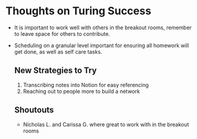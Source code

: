 # Thoughts on Turing Success

- It is important to work well with others in the breakout rooms,
  remember to leave space for others to contribute.

- Scheduling on a granular level important for ensuring all homework
  will get done, as well as self care tasks.

  ## New Strategies to Try

  1. Transcribing notes into Notion for easy referencing
  2. Reaching out to people more to build a network

  ## Shoutouts
  - Nicholas L. and Carissa G. where great to work with in the breakout rooms 

